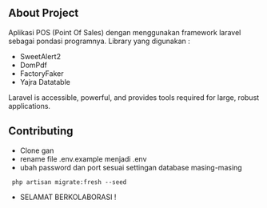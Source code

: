 ## About Project

Aplikasi POS (Point Of Sales) dengan menggunakan framework laravel sebagai pondasi programnya.     Library yang digunakan : 

- SweetAlert2
- DomPdf
- FactoryFaker
- Yajra Datatable

Laravel is accessible, powerful, and provides tools required for large, robust applications.

## Contributing

- Clone gan
- rename file .env.example menjadi .env
- ubah password dan port sesuai settingan database masing-masing
```
 php artisan migrate:fresh --seed
```
- SELAMAT BERKOLABORASI !
